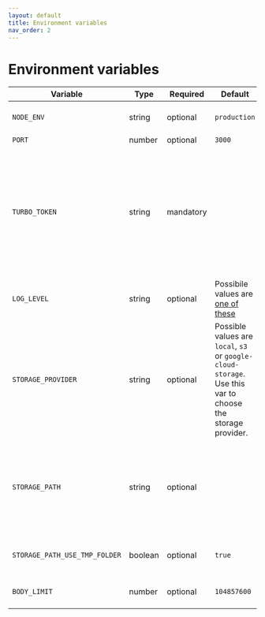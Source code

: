 ```yaml
---
layout: default
title: Environment variables
nav_order: 2
---
```


# Environment variables

| Variable | Type | Required | Default | Description |
| -- | -- | -- | -- | -- |
| `NODE_ENV` | string | optional | `production` | Possible values are `development` or `production`|
| `PORT` | number | optional | `3000` |   |
| `TURBO_TOKEN` | string | mandatory | | Secret token used for the authentication. The value must be the same one provided for the `token` parameter of the `build` script. See enable [custom remote caching](https://ducktors.github.io/turborepo-remote-cache/custom-remote-caching) in a Turborepo monorepo |
| `LOG_LEVEL` | string | optional | Possibile values are [one of these](https://github.com/ducktors/turborepo-remote-cache/blob/main/src/logger.ts#L3)  | `'info'` |
| `STORAGE_PROVIDER` | string | optional | Possible values are `local`, `s3` or `google-cloud-storage`. Use this var to choose the storage provider. | `local`  |
| `STORAGE_PATH` | string | optional |  | Caching folder under `/tmp` if `STORAGE_PROVIDER` is set to `local`. If `STORAGE_PROVIDER` is set to `s3` or `google-cloud-storage`, this will be the name of the bucket. |
| `STORAGE_PATH_USE_TMP_FOLDER` | boolean | optional | `true` | Uses the system tmp folder as a prefix to `STORAGE_PATH` |
| `BODY_LIMIT` | number | optional | `104857600` | The limit for artifact upload size  |

